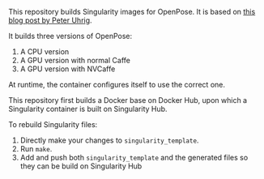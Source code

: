 This repository builds Singularity images for OpenPose. It is based on [this
blog post by Peter
Uhrig](peter-uhrig.de/openpose-with-nvcaffe-in-a-singularity-container-with-support-for-multiple-architectures/).

It builds three versions of OpenPose:

 1. A CPU version
 2. A GPU version with normal Caffe
 3. A GPU version with NVCaffe

At runtime, the container configures itself to use the correct one.

This repository first builds a Docker base on Docker Hub, upon which
a Singularity container is built on Singularity Hub.

To rebuild Singularity files:
1. Directly make your changes to `singularity_template`.
2. Run `make`.
3. Add and push both `singularity_template` and the generated files so they can
   be build on Singularity Hub
